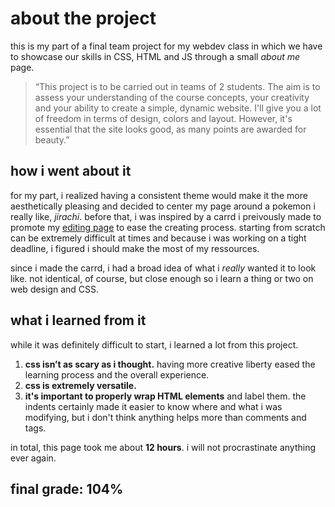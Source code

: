 # about the project
this is my part of a final team project for my webdev class in which we have to showcase our skills in CSS, HTML and JS through a small _about me_ page. 
> “This project is to be carried out in teams of 2 students. The aim is to assess your understanding of the course concepts, your creativity and your ability to create a simple, dynamic website. I'll give you a lot of freedom in terms of design, colors and layout. However, it's essential that the site looks good, as many points are awarded for beauty.”

## how i went about it
for my part, i realized having a consistent theme would make it the more aesthetically pleasing and decided to center my page around a pokemon i really like, _jirachi_. before that, i was inspired by a carrd i preivously made to promote my [editing page](https://love385.carrd.co) to ease the creating process. starting from scratch can be extremely difficult at times and because i was working on a tight deadline, i figured i should make the most of my ressources.

since i made the carrd, i had a broad idea of what i _really_ wanted it to look like. not identical, of course, but close enough so i learn a thing or two on web design and CSS. 

## what i learned from it
while it was definitely difficult to start, i learned a lot from this project.
1. **css isn’t as scary as i thought.** having more creative liberty eased the learning process and the overall experience.
2. **css is extremely versatile.**
3. **it's important to properly wrap HTML elements** and label them. the indents certainly made it easier to know where and what i was modifying, but i don't think anything helps more than comments and tags.

in total, this page took me about **12 hours**. i will not procrastinate anything ever again.

## final grade: 104%
